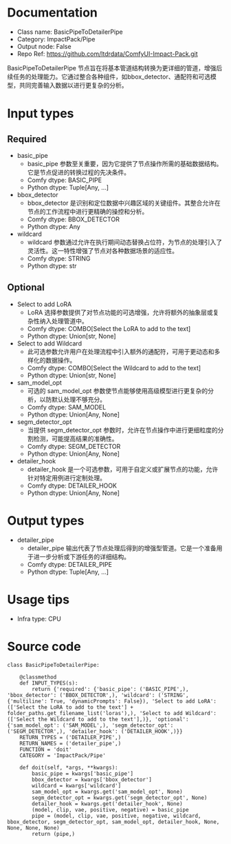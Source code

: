 # Documentation
- Class name: BasicPipeToDetailerPipe
- Category: ImpactPack/Pipe
- Output node: False
- Repo Ref: https://github.com/ltdrdata/ComfyUI-Impact-Pack.git

BasicPipeToDetailerPipe 节点旨在将基本管道结构转换为更详细的管道，增强后续任务的处理能力。它通过整合各种组件，如bbox_detector、通配符和可选模型，共同完善输入数据以进行更复杂的分析。

# Input types
## Required
- basic_pipe
    - basic_pipe 参数至关重要，因为它提供了节点操作所需的基础数据结构。它是节点促进的转换过程的先决条件。
    - Comfy dtype: BASIC_PIPE
    - Python dtype: Tuple[Any, ...]
- bbox_detector
    - bbox_detector 是识别和定位数据中兴趣区域的关键组件。其整合允许在节点的工作流程中进行更精确的操控和分析。
    - Comfy dtype: BBOX_DETECTOR
    - Python dtype: Any
- wildcard
    - wildcard 参数通过允许在执行期间动态替换占位符，为节点的处理引入了灵活性。这一特性增强了节点对各种数据场景的适应性。
    - Comfy dtype: STRING
    - Python dtype: str
## Optional
- Select to add LoRA
    - LoRA 选择参数提供了对节点功能的可选增强，允许将额外的抽象层或复杂性纳入处理管道中。
    - Comfy dtype: COMBO[Select the LoRA to add to the text]
    - Python dtype: Union[str, None]
- Select to add Wildcard
    - 此可选参数允许用户在处理流程中引入额外的通配符，可用于更动态和多样化的数据操作。
    - Comfy dtype: COMBO[Select the Wildcard to add to the text]
    - Python dtype: Union[str, None]
- sam_model_opt
    - 可选的 sam_model_opt 参数使节点能够使用高级模型进行更复杂的分析，以防默认处理不够充分。
    - Comfy dtype: SAM_MODEL
    - Python dtype: Union[Any, None]
- segm_detector_opt
    - 当提供 segm_detector_opt 参数时，允许在节点操作中进行更细粒度的分割检测，可能提高结果的准确性。
    - Comfy dtype: SEGM_DETECTOR
    - Python dtype: Union[Any, None]
- detailer_hook
    - detailer_hook 是一个可选参数，可用于自定义或扩展节点的功能，允许针对特定用例进行定制处理。
    - Comfy dtype: DETAILER_HOOK
    - Python dtype: Union[Any, None]

# Output types
- detailer_pipe
    - detailer_pipe 输出代表了节点处理后得到的增强型管道。它是一个准备用于进一步分析或下游任务的详细结构。
    - Comfy dtype: DETAILER_PIPE
    - Python dtype: Tuple[Any, ...]

# Usage tips
- Infra type: CPU

# Source code
```
class BasicPipeToDetailerPipe:

    @classmethod
    def INPUT_TYPES(s):
        return {'required': {'basic_pipe': ('BASIC_PIPE',), 'bbox_detector': ('BBOX_DETECTOR',), 'wildcard': ('STRING', {'multiline': True, 'dynamicPrompts': False}), 'Select to add LoRA': (['Select the LoRA to add to the text'] + folder_paths.get_filename_list('loras'),), 'Select to add Wildcard': (['Select the Wildcard to add to the text'],)}, 'optional': {'sam_model_opt': ('SAM_MODEL',), 'segm_detector_opt': ('SEGM_DETECTOR',), 'detailer_hook': ('DETAILER_HOOK',)}}
    RETURN_TYPES = ('DETAILER_PIPE',)
    RETURN_NAMES = ('detailer_pipe',)
    FUNCTION = 'doit'
    CATEGORY = 'ImpactPack/Pipe'

    def doit(self, *args, **kwargs):
        basic_pipe = kwargs['basic_pipe']
        bbox_detector = kwargs['bbox_detector']
        wildcard = kwargs['wildcard']
        sam_model_opt = kwargs.get('sam_model_opt', None)
        segm_detector_opt = kwargs.get('segm_detector_opt', None)
        detailer_hook = kwargs.get('detailer_hook', None)
        (model, clip, vae, positive, negative) = basic_pipe
        pipe = (model, clip, vae, positive, negative, wildcard, bbox_detector, segm_detector_opt, sam_model_opt, detailer_hook, None, None, None, None)
        return (pipe,)
```